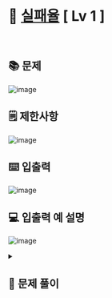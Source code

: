 <br>

# 🎢 [실패율](https://school.programmers.co.kr/learn/courses/30/lessons/42889) **[ Lv 1 ]**
<br>

## 📚 문제
![image](https://github.com/user-attachments/assets/7860fa1d-a13b-4c06-b285-8f57d3b8a360)
<br>

## 🗒️ 제한사항
![image](https://github.com/user-attachments/assets/c1c91a0c-1059-4ed0-b453-4043e0fadcd4)
<br>

## ⌨️ 입출력
![image](https://github.com/user-attachments/assets/b15d7840-7de6-4b76-9759-e0b813309a94)
<br>

## 💻 입출력 예 설명
![image](https://github.com/user-attachments/assets/91eacf71-1f39-4a88-9caa-18a0dd011e57)
<br>

<details>

  <summary> 
  
  ## 🎈 문제 풀이
  </summary>
  
## 🙈 문제에 대한 생각
> 처음에 단순히 문제에 접근하기 위해 각 인덱스와 실패율을 리스트에 넣고 문제 조건에 맞게 코드를 작성했으나 시간복잡도를 고려하지 못하여 실패
>
> 그 후 각 스테이지에 도전하는 사람들의 수를 리스트로 저장
>
> 실패율을 딕셔너리를 사용해 저장

</br>

## 📄 중요 로직
> 각 스테이지에 도전하는 사람들을 저장하는 challenger 리스트를 스테이지 수 + 2 만큼의 크기를 잡는다.
>
> > 이렇게 하는 이유
> >
> > 0번 인덱스를 사용하지 않으며 마지막 스테이지를 클리어한 사람 수 까지도 저장하기 위함
>
> 실패율을 저장하는 딕셔너리인 fails에서 key 값은 스테이지를 클리어하지 못한 사람, value 값은 실패율이다.
>
> fails에 각 스테이지 실패율을 저장
>
> 실패율을 기준으로 내림차순으로 정렬

</br>

## 📜 전체 로직
> 1. challenger 리스트 크기를 N + 2 만큼 잡고 각 리스트의 원소를 0 으로 초기화
> 2. 반복문을 수행하며 각 스테이지의 도전하고있는 사람을 찾을 때마다 challenger 리스트에 1을 더함
> 3. 실패율을 저장하는 fails 딕셔너리를 선언
> 4. 스테이지에 도전하는 전체 사람수를 total이라는 변수에 저장
> 5. 인덱스를 1부터 시작하여 N+1까지 반복문을 수행
> > 도전하는 사람의 수를 저장한 challenger에 도전하는 사람이 없을때 실패율의 value에 0을 저장
> > 도전하는 사람이 있을경우 fails의 value에 그 스테이지의 실패율을 저장
> > total의 수에서 그 스테이지의 사람수를 뺀다.
> 6. fails 딕셔너리에서 value값을 기준으로 내림차순
> 7. 답의 리스트를 반환

</br>

## 🪄 참고 자료
> ### 코딩테스트 합격자 되기 파이썬 편

</details>
